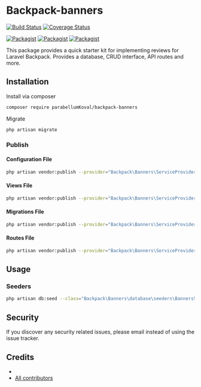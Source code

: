 # Backpack-banners

[![Build Status](https://travis-ci.org/parabellumKoval/backpack-banners.svg?branch=master)](https://travis-ci.org/parabellumKoval/backpack-banners)
[![Coverage Status](https://coveralls.io/repos/github/parabellumKoval/backpack-banners/badge.svg?branch=master)](https://coveralls.io/github/parabellumKoval/backpack-banners?branch=master)

[![Packagist](https://img.shields.io/packagist/v/parabellumKoval/backpack-banners.svg)](https://packagist.org/packages/parabellumKoval/backpack-banners)
[![Packagist](https://poser.pugx.org/parabellumKoval/backpack-banners/d/total.svg)](https://packagist.org/packages/parabellumKoval/backpack-banners)
[![Packagist](https://img.shields.io/packagist/l/parabellumKoval/backpack-banners.svg)](https://packagist.org/packages/parabellumKoval/backpack-banners)

This package provides a quick starter kit for implementing reviews for Laravel Backpack. Provides a database, CRUD interface, API routes and more.

## Installation

Install via composer
```bash
composer require parabellumKoval/backpack-banners
```

Migrate
```bash
php artisan migrate
```

### Publish

#### Configuration File
```bash
php artisan vendor:publish --provider="Backpack\Banners\ServiceProvider" --tag="config"
```

#### Views File
```bash
php artisan vendor:publish --provider="Backpack\Banners\ServiceProvider" --tag="views"
```

#### Migrations File
```bash
php artisan vendor:publish --provider="Backpack\Banners\ServiceProvider" --tag="migrations"
```

#### Routes File
```bash
php artisan vendor:publish --provider="Backpack\Banners\ServiceProvider" --tag="routes"
```

## Usage

### Seeders
```bash
php artisan db:seed --class="Backpack\Banners\database\seeders\BannersSeeder"
```

## Security

If you discover any security related issues, please email 
instead of using the issue tracker.

## Credits

- [](https://github.com/parabellumKoval/backpack-banners)
- [All contributors](https://github.com/parabellumKoval/backpack-banners/graphs/contributors)
